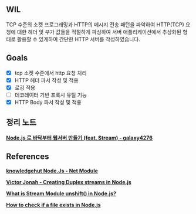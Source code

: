 
## WIL
TCP 수준의 소켓 프로그래밍과 HTTP의 메시지 전송 패턴을 파악하여
HTTP(TCP) 요청에 대한 헤더 및 부가 값들을 적절하게 파싱하여
서버 애플리케이션에서 추상화된 형태로 활용할 수 있게하여 간단한
HTTP 서버를 작성하였습니다.


## Goals
- [x] tcp 소켓 수준에서 http 요청 처리
- [x] HTTP 헤더 파서 작성 및 적용
- [x] 로깅 적용
- [ ] 데코레이터 기반 프록시 유틸 기능
- [x] HTTP Body 파서 작성 및 적용

## 정리 노트
**[Node.js 로 바닥부터 웹서버 만들기 (feat. Stream) - galaxy4276](https://www.notion.so/Node-js-feat-Stream-cb5bef748a3d489cac80b5aa11c5ba0e?pvs=4)**

## References
**[knowledgehut Node.Js - Net Module](https://www.knowledgehut.com/blog/web-development/nodejs-net-module)**

**[Victor Jonah - Creating Duplex streams in Node.js](https://blog.logrocket.com/creating-duplex-streams-nodejs/)**

****[What is Stream Module unshift() in Node.js?](https://www.educative.io/answers/what-is-stream-module-unshift-in-nodejs)****

****[How to check if a file exists in Node.js](https://flaviocopes.com/how-to-check-if-file-exists-node/)****
